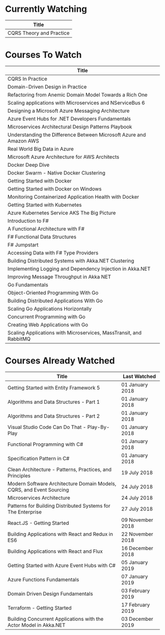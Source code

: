 Currently Watching
==================
Title                    |
------------------------ |
CQRS Theory and Practice |

Courses To Watch
================
Title                                                               |
------------------------------------------------------------------- |
CQRS In Practice                                                    |
Domain-Driven Design in Practice                                    |
Refactoring from Anemic Domain Model Towards a Rich One             |
Scaling applications with Microservices and NServiceBus 6           |
Designing a Microsoft Azure Messaging Architecture                  |
Azure Event Hubs for .NET Developers Fundamentals                   |
Microservices Architectural Design Patterns Playbook                |
Understanding the Difference Between Microsoft Azure and Amazon AWS |
Real World Big Data in Azure                                        |
Microsoft Azure Architecture for AWS Architects                     |
Docker Deep Dive                                                    |
Docker Swarm - Native Docker Clustering                             |
Getting Started with Docker                                         |
Getting Started with Docker on Windows                              |
Monitoring Containerized Application Health with Docker             |
Getting Started with Kubernetes                                     |
Azure Kubernetes Service AKS  The Big Picture                       |
Introduction to F#                                                  |
A Functional Architecture with F#                                   |
F# Functional Data Structures                                       |
F# Jumpstart                                                        |
Accessing Data with F# Type Providers                               |
Building Distributed Systems with Akka.NET Clustering               |
Implementing Logging and Dependency Injection in Akka.NET           |
Improving Message Throughput in Akka NET                            |
Go Fundamentals                                                     |
Object-Oriented Programming With Go                                 |
Building Distributed Applications With Go                           |
Scaling Go Applications Horizontally                                |
Concurrent Programming with Go                                      |
Creating Web Applications with Go                                   |
Scaling Applications with Microservices, MassTransit, and RabbitMQ  |

Courses Already Watched
=======================
Title                                                                | Last Watched
-------------------------------------------------------------------- | ----------------
Getting Started with Entity Framework 5                              | 01 January 2018
Algorithms and Data Structures - Part 1                              | 01 January 2018
Algorithms and Data Structures - Part 2                              | 01 January 2018
Visual Studio Code Can Do That - Play-By-Play                        | 01 January 2018
Functional Programming with C#                                       | 01 January 2018
Specification Pattern in C#                                          | 01 January 2018
Clean Architecture - Patterns, Practices, and Principles             | 19 July 2018
Modern Software Architecture Domain Models, CQRS, and Event Sourcing | 24 July 2018
Microservices Architecture                                           | 24 July 2018
Patterns for Building Distributed Systems for The Enterprise         | 27 July 2018
React.JS - Getting Started                                           | 09 November 2018
Building Applications with React and Redux in ES6                    | 22 November 2018
Building Applications with React and Flux                            | 16 December 2018
Getting Started with Azure Event Hubs with C#                        | 05 January 2019
Azure Functions Fundamentals                                         | 07 January 2019
Domain Driven Design Fundamentals                                    | 03 February 2019
Terraform - Getting Started                                          | 17 February 2019
Building Concurrent Applications with the Actor Model in Akka.NET    | 03 December 2019
